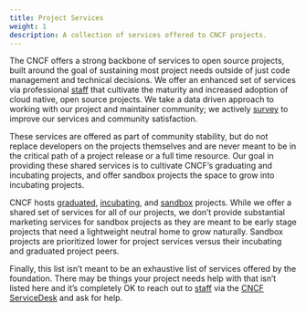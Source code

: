 ```yaml
---
title: Project Services
weight: 1
description: A collection of services offered to CNCF projects.
---
```


The CNCF offers a strong backbone of services to open source projects, built around the goal of sustaining most project needs outside of just code management and technical decisions. We offer an enhanced set of services via professional [staff] that cultivate the maturity and increased adoption of cloud native, open source projects. We take a data driven approach to working with our project and maintainer community; we actively [survey] to improve our services and community satisfaction.

These services are offered as part of community stability, but do not replace developers on the projects themselves and are never meant to be in the critical path of a project release or a full time resource. Our goal in providing these shared services is to cultivate CNCF’s graduating and incubating projects, and offer sandbox projects the space to grow into incubating projects.

CNCF hosts [graduated], [incubating], and [sandbox] projects. While we offer a shared set of services for all of our projects, we don’t provide substantial marketing services for sandbox projects as they are meant to be early stage projects that need a lightweight neutral home to grow naturally. Sandbox projects are prioritized lower for project services versus their incubating and graduated project peers.

Finally, this list isn’t meant to be an exhaustive list of services offered by the foundation. There may be things your project needs help with that isn’t listed here and it’s completely OK to reach out to [staff] via the [CNCF ServiceDesk] and ask for help. 

[staff]: https://www.cncf.io/people/staff/
[survey]: https://github.com/cncf/surveys/tree/main/maintainer
[graduated]: https://www.cncf.io/projects/
[incubating]: https://www.cncf.io/projects/
[sandbox]: https://www.cncf.io/sandbox-projects/
[CNCF ServiceDesk]: https://cncfservicedesk.atlassian.net/servicedesk/customer/portal/1
